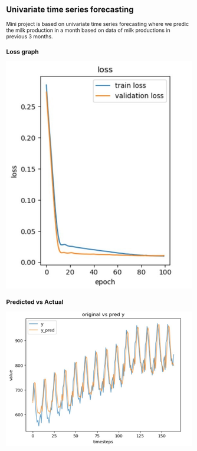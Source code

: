 ## Univariate time series forecasting
Mini project is based on univariate time series forecasting where we predic the milk production in a month based on data of milk productions in previous 3 months.

### Loss graph
![Dataset](images/miniprojloss.jpg)

### Predicted vs Actual
![Dataset](images/miniprojplot.jpg)
